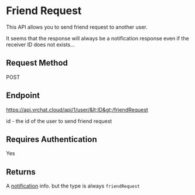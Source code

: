# Friend Request

This API allows you to send friend request to another user.

It seems that the response will always be a notification response even if the receiver ID does not exists...

## Request Method 
POST

## Endpoint
https://api.vrchat.cloud/api/1/user/&lt;ID&gt;/friendRequest

id - the id of the user to send friend request

## Requires Authentication
Yes

## Returns

A [notification](NotificationAPI/SendNotification.md) info. but the type is always `friendRequest`